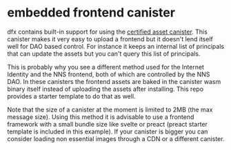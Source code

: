 # embedded frontend canister

dfx contains built-in support for using the [certified asset canister](https://github.com/dfinity/certified-assets). This canister makes it very easy to upload a frontend but it doesn't lend itself well for DAO based control. For instance it keeps an internal list of principals that can update the assets but you can't query this list of principals. 

This is probably why you see a different method used for the Internet Identity and the NNS frontend, both of which are controlled by the NNS DAO. In these canisters the frontend assets are baked in the canister wasm binary itself instead of uploading the assets after installing. This repo provides a starter template to do that as well.       

Note that the size of a canister at the moment is limited to 2MB (the max message size). Using this method it is advisable to use a frontend framework with a small bundle size like svelte or preact (preact starter template is included in this example).  If your canister is bigger you can consider loading non essential images through a CDN or a different canister. 
